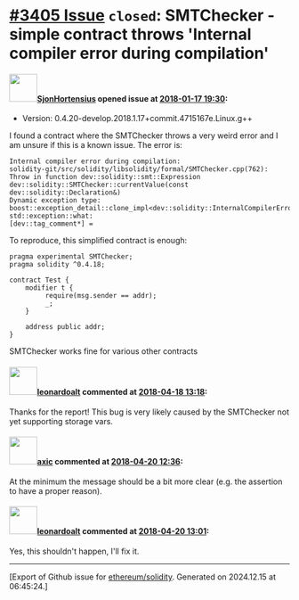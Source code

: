 # [\#3405 Issue](https://github.com/ethereum/solidity/issues/3405) `closed`: SMTChecker - simple contract throws 'Internal compiler error during compilation'

#### <img src="https://avatars.githubusercontent.com/u/1684987?v=4" width="50">[SjonHortensius](https://github.com/SjonHortensius) opened issue at [2018-01-17 19:30](https://github.com/ethereum/solidity/issues/3405):

* Version: 0.4.20-develop.2018.1.17+commit.4715167e.Linux.g++

I found a contract where the SMTChecker throws a very weird error and I am unsure if this is a known issue. The error is:

```
Internal compiler error during compilation:
solidity-git/src/solidity/libsolidity/formal/SMTChecker.cpp(762): Throw in function dev::solidity::smt::Expression dev::solidity::SMTChecker::currentValue(const dev::solidity::Declaration&)
Dynamic exception type: boost::exception_detail::clone_impl<dev::solidity::InternalCompilerError>
std::exception::what: 
[dev::tag_comment*] = 
```

To reproduce, this simplified contract is enough:
```
pragma experimental SMTChecker;
pragma solidity ^0.4.18;

contract Test {
	modifier t {
		 require(msg.sender == addr);
		 _;
	}

	address public addr;
}
```

SMTChecker works fine for various other contracts

#### <img src="https://avatars.githubusercontent.com/u/504195?u=ce2facd14af9fd474ebff49f0d44891f56f7500f&v=4" width="50">[leonardoalt](https://github.com/leonardoalt) commented at [2018-04-18 13:18](https://github.com/ethereum/solidity/issues/3405#issuecomment-382383310):

Thanks for the report!
This bug is very likely caused by the SMTChecker not yet supporting storage vars.

#### <img src="https://avatars.githubusercontent.com/u/20340?v=4" width="50">[axic](https://github.com/axic) commented at [2018-04-20 12:36](https://github.com/ethereum/solidity/issues/3405#issuecomment-383082078):

At the minimum the message should be a bit more clear (e.g. the assertion to have a proper reason).

#### <img src="https://avatars.githubusercontent.com/u/504195?u=ce2facd14af9fd474ebff49f0d44891f56f7500f&v=4" width="50">[leonardoalt](https://github.com/leonardoalt) commented at [2018-04-20 13:01](https://github.com/ethereum/solidity/issues/3405#issuecomment-383088421):

Yes, this shouldn't happen, I'll fix it.


-------------------------------------------------------------------------------



[Export of Github issue for [ethereum/solidity](https://github.com/ethereum/solidity). Generated on 2024.12.15 at 06:45:24.]
